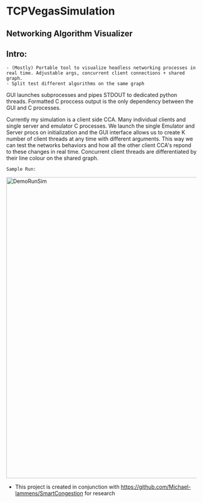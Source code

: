 # TCPVegasSimulation

## Networking Algorithm Visualizer

## Intro:
    - (Mostly) Portable tool to visualize headless networking processes in real time. Adjustable args, concurrent client connections + shared graph.
    - Split test different algorithms on the same graph

  GUI launches subprocesses and pipes STDOUT to dedicated python threads. 
  Formatted C proccess output is the only dependency between the GUI and C processes.
    
  Currently my simulation is a client side CCA. Many individual clients and single server and emulator C processes. We launch the single Emulator and Server procs on initialization
  and the GUI interface allows us to create K number of client threads at any time with different arguments. This way we can test the networks behaviors and how all the 
  other client CCA's repond to these changes in real time. Concurrent client threads are differentiated by their line colour on the shared graph.
   
    Sample Run:


<img width="796" alt="DemoRunSim" src="https://github.com/Michael-lammens/NetworkSimulation/assets/94767965/fea08f16-6510-4e9d-943e-71800f1cdf6f">


* This project is created in conjunction with https://github.com/Michael-lammens/SmartCongestion for research


    
